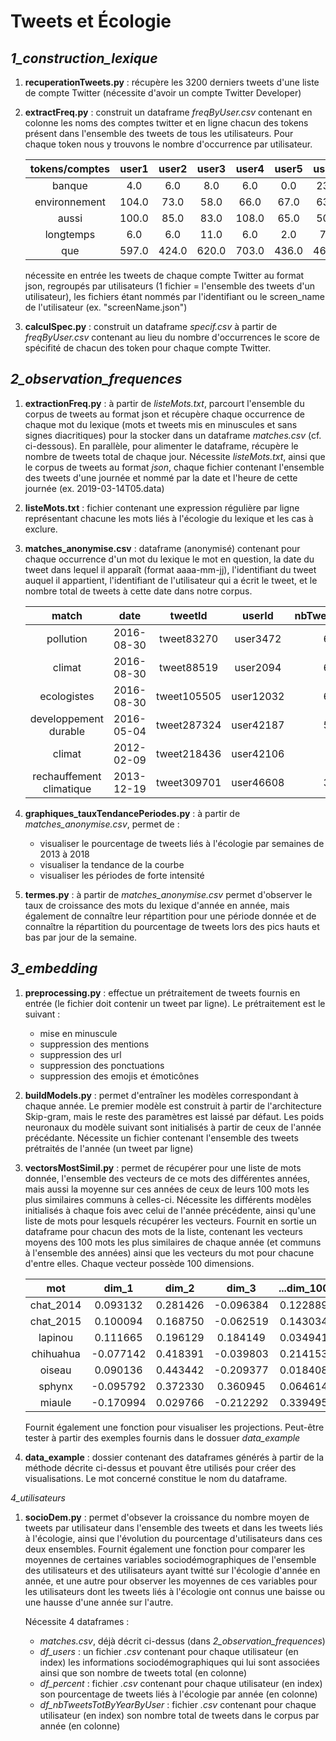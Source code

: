 Tweets et Écologie
=


*1_construction_lexique*
-

1. **recuperationTweets.py** : récupère les 3200 derniers tweets d'une liste de compte Twitter (nécessite d'avoir un compte Twitter Developer)

2. **extractFreq.py** : construit un dataframe *freqByUser.csv* contenant en colonne les noms des comptes twitter et en ligne chacun des tokens présent dans l'ensemble des tweets de tous les utilisateurs. Pour chaque token nous y trouvons le nombre d'occurrence par utilisateur.  


	| tokens/comptes|user1|user2|user3|user4|user5|user6|user7|user8|
	| :-: | :-: | :-: | :-: | :-: | :-: | :-: | :-: | :-: |
	| banque|4.0|6.0|8.0|6.0|0.0|23.0|8.0|9.0|
	| environnement|104.0|73.0|58.0|66.0|67.0|63.0|50.0|123.0|
	| aussi|100.0|85.0|83.0|108.0|65.0|50.0|75.0|138.0|
	| longtemps|6.0|6.0|11.0|6.0|2.0|7.0|2.0|1.0|
	| que|597.0|424.0|620.0|703.0|436.0|466.0|517.0|643.0|


	nécessite en entrée les tweets de chaque compte Twitter au format json, regroupés par utilisateurs (1 fichier = l'ensemble des tweets d'un utilisateur), les fichiers étant nommés par l'identifiant ou le screen_name de l'utilisateur (ex. "screenName.json")

3. **calculSpec.py** : construit un dataframe *specif.csv* à partir de *freqByUser.csv* contenant au lieu du nombre d'occurrences le score de spécifité de chacun des token pour chaque compte Twitter. 


*2_observation_frequences*
-

1. **extractionFreq.py** : à partir de *listeMots.txt*, parcourt l'ensemble du corpus de tweets au format json et récupère chaque occurrence de chaque mot du lexique (mots et tweets mis en minuscules et sans signes diacritiques) pour la stocker dans un dataframe *matches.csv* (cf. ci-dessous). En parallèle, pour alimenter le dataframe, récupère le nombre de tweets total de chaque jour.
	Nécessite *listeMots.txt*, ainsi que le corpus de tweets au format *json*, chaque fichier contenant l'ensemble des tweets d'une journée et nommé par la date et l'heure de cette journée (ex. 2019-03-14T05.data) 

2. **listeMots.txt** : fichier contenant une expression régulière par ligne représentant chacune les mots liés à l'écologie du lexique et les cas à exclure.

3. **matches_anonymise.csv** : dataframe (anonymisé) contenant pour chaque occurrence d'un mot du lexique le mot en question, la date du tweet dans lequel il apparaît (format aaaa-mm-jj), l'identifiant du tweet auquel il appartient, l'identifiant de l'utilisateur qui a écrit le tweet, et le nombre total de tweets à cette date dans notre corpus.

	| match|date|tweetId|userId|nbTweetsTot_Date|
	| :-: | :-: | :-: | :-: | :-: |
	| pollution|2016-08-30|tweet83270|user3472|61372|
	| climat|2016-08-30|tweet88519|user2094|61372|
	| ecologistes|2016-08-30|tweet105505|user12032|61372|
	| developpement durable|2016-05-04|tweet287324|user42187|52272|
	| climat|2012-02-09|tweet218436|user42106|3499|
	| rechauffement climatique|2013-12-19|tweet309701|user46608|32397|

4. **graphiques_tauxTendancePeriodes.py** : à partir de *matches_anonymise.csv*, permet de : 
	- visualiser le pourcentage de tweets liés à l'écologie par semaines de 2013 à 2018
	- visualiser la tendance de la courbe 
	- visualiser les périodes de forte intensité


5. **termes.py** : à partir de *matches_anonymise.csv* permet d'observer le taux de croissance des mots du lexique d'année en année, mais également de connaître leur répartition pour une période donnée et de connaître la répartition du pourcentage de tweets lors des pics hauts et bas par jour de la semaine. 


*3_embedding*
-

1. **preprocessing.py** : effectue un prétraitement de tweets fournis en entrée (le fichier doit contenir un tweet par ligne). Le prétraitement est le suivant :
	- mise en minuscule
	- suppression des mentions
	- suppression des url
	- suppression des ponctuations
	- suppression des emojis et émoticônes

2. **buildModels.py** : permet d'entraîner les modèles correspondant à chaque année. Le premier modèle est construit à partir de l'architecture Skip-gram, mais le reste des paramètres est laissé par défaut. Les poids neuronaux du modèle suivant sont initialisés à partir de ceux de l'année précédante. 
	Nécessite un fichier contenant l'ensemble des tweets prétraités de l'année (un tweet par ligne)

3. **vectorsMostSimil.py** : permet de récupérer pour une liste de mots donnée, l'ensemble des vecteurs de ce mots des différentes années, mais aussi la moyenne sur ces années de ceux de leurs 100 mots les plus similaires communs à celles-ci. 
	Nécessite les différents modèles initialisés à chaque fois avec celui de l'année précédente, ainsi qu'une liste de mots pour lesquels récupérer les vecteurs.
	Fournit en sortie un dataframe pour chacun des mots de la liste, contenant les vecteurs moyens des 100 mots les plus similaires de chaque année (et communs à l'ensemble des années) ainsi que les vecteurs du mot pour chacune d'entre elles. Chaque vecteur possède 100 dimensions.

	| mot|dim_1|dim_2|dim_3|...dim_100|
	| :-: | :-: | :-: | :-: | :-: |
	| chat_2014|0.093132|0.281426|-0.096384|0.122889|
	| chat_2015|0.100094|0.168750|-0.062519|0.143034|
	| lapinou|0.111665|0.196129|0.184149|0.034941|
	| chihuahua|-0.077142|0.418391|-0.039803|0.214153|
	| oiseau|0.090136|0.443442|-0.209377|0.018408|
	| sphynx|-0.095792|0.372330|0.360945|0.064614|
	| miaule|-0.170994|0.029766|-0.212292|0.339495|

	Fournit également une fonction pour visualiser les projections. Peut-être tester à partir des exemples fournis dans le dossuer *data_example*

4. **data_example** : dossier contenant des dataframes générés à partir de la méthode décrite ci-dessus et pouvant être utilisés pour créer des visualisations. Le mot concerné constitue le nom du dataframe. 


*4_utilisateurs*

1. **socioDem.py** : permet d'obsever la croissance du nombre moyen de tweets par utilisateur dans l'ensemble des tweets et dans les tweets liés à l'écologie, ainsi que l'évolution du pourcentage d'utilisateurs dans ces deux ensembles. Fournit également une fonction pour comparer les moyennes de certaines variables sociodémographiques de l'ensemble des utilisateurs et des utilisateurs ayant twitté sur l'écologie d'année en année, et une autre pour observer les moyennes de ces variables pour les utilisateurs dont les tweets liés à l'écologie ont connus une baisse ou une hausse d'une année sur l'autre. 

	Nécessite 4 dataframes :

	- *matches.csv*, déjà décrit ci-dessus (dans *2_observation_frequences*)
	- *df_users* : un fichier *.csv* contenant pour chaque utilisateur (en index) les informations sociodémographiques qui lui sont associées ainsi que son nombre de tweets total (en colonne)
	- *df_percent* : fichier *.csv* contenant pour chaque utilisateur (en index) son pourcentage de tweets liés à l'écologie par année (en colonne)
	- *df_nbTweetsTotByYearByUser* : fichier *.csv* contenant pour chaque utilisateur (en index) son nombre total de tweets dans le corpus par année (en colonne)


